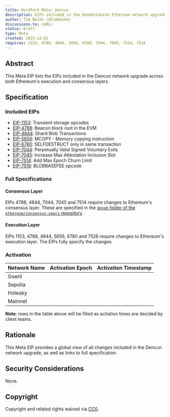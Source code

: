 ```yaml
---
title: Hardfork Meta: Dencun
description: EIPs included in the Deneb/Cancun Ethereum network upgrade.
author: Tim Beiko (@timbeiko)
discussions-to: <URL>
status: Draft
type: Meta
created: 2023-12-01
requires: 1153, 4788, 4844, 5656, 6780, 7044, 7045, 7514, 7516
---
```


## Abstract

This Meta EIP lists the EIPs included in the Dencun network upgrade across both Ethereum's execution and consensus layers. 

## Specification

### Included EIPs 

* [EIP-1153](./eip-1153): Transient storage opcodes
* [EIP-4788](./eip-4788): Beacon block root in the EVM
* [EIP-4844](./eip-4844): Shard Blob Transactions 
* [EIP-5656](./eip-5656): MCOPY - Memory copying instruction
* [EIP-6780](./eip-6780): SELFDESTRUCT only in same transaction
* [EIP-7044](./eip-7044): Perpetually Valid Signed Voluntary Exits
* [EIP-7045](./eip-7045): Increase Max Attestation Inclusion Slot
* [EIP-7514](./eip-7514): Add Max Epoch Churn Limit
* [EIP-7516](./eip-7516): BLOBBASEFEE opcode

### Full Specifications 

#### Consensus Layer

EIPs 4788, 4844, 7044, 7045 and 7514 require changes to Ethereum's consensus layer. These are specified in the [`deneb` folder of the `ethereum/consensus-specs` repository](https://github.com/ethereum/consensus-specs/blob/dev/specs/deneb). 

#### Execution Layer

EIPs 1153, 4788, 4844, 5656, 6780 and 7526 require changes to Ethereum's execution layer. The EIPs fully specify the changes. 

### Activation 

| Network Name     | Activation Epoch | Activation Timestamp |
|------------------|------------------|----------------------|
| Goerli           |                  |                      |
| Sepolia          |                  |                      |
| Holesky          |                  |                      |
| Mainnet          |                  |                      |

**Note**: rows in the table above will be filled as actiation times are decided by client teams. 

## Rationale

This Meta EIP provides a global view of all changes included in the Dencun network upgrade, as well as links to full specification. 

## Security Considerations

None.

## Copyright

Copyright and related rights waived via [CC0](../LICENSE.md).
